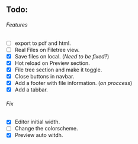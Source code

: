 ## Todo:

###### Features
- [ ] export to pdf and html.
- [ ] Real Files on Filetree view.
- [x] Save files on local. (_Need to be fixed?_)
- [x] Hot reload on Preview section.
- [x] File tree section and make it toggle.
- [x] Close buttons in navbar.
- [x] Add a footer with file information. (_on proccess_)
- [x] Add a tabbar.

###### Fix

- [x] Editor initial width.
- [ ] Change the colorscheme.
- [x] Preview auto witdh.
